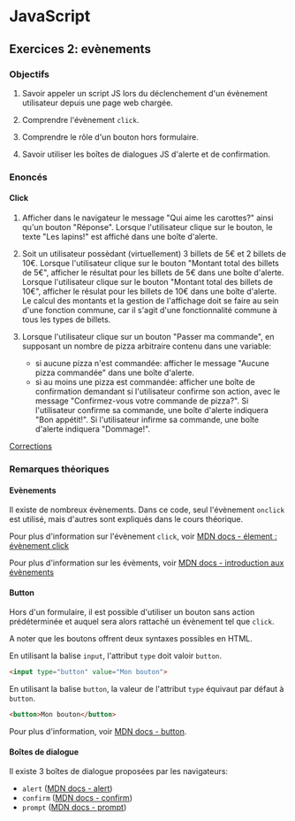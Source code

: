 # JavaScript

## Exercices 2: evènements

### Objectifs

 1. Savoir appeler un script JS lors du déclenchement d'un évènement utilisateur depuis une page web chargée.

 2. Comprendre l'évènement `click`.

 3. Comprendre le rôle d'un bouton hors formulaire.

 4. Savoir utiliser les boîtes de dialogues JS d'alerte et de confirmation.

### Enoncés

#### Click

 1. Afficher dans le navigateur le message "Qui aime les carottes?" ainsi qu'un bouton "Réponse". Lorsque l'utilisateur clique sur le bouton, le texte "Les lapins!" est affiché dans une boîte d'alerte.

 2. Soit un utilisateur possèdant (virtuellement) 3 billets de 5€ et 2 billets de 10€. Lorsque l'utilisateur clique sur le bouton "Montant total des billets de 5€", afficher le résultat pour les billets de 5€ dans une boîte d'alerte. Lorsque l'utilisateur clique sur le bouton "Montant total des billets de 10€", afficher le résulat pour les billets de 10€ dans une boîte d'alerte. Le calcul des montants et la gestion de l'affichage doit se faire au sein d'une fonction commune, car il s'agit d'une fonctionnalité commune à tous les types de billets.

 3. Lorsque l'utilisateur clique sur un bouton "Passer ma commande", en supposant un nombre de pizza arbitraire contenu dans une variable:
    - si aucune pizza n'est commandée: afficher le message "Aucune pizza commandée" dans une boîte d'alerte.
    - si au moins une pizza est commandée: afficher une boîte de confirmation demandant si l'utilisateur confirme son action, avec le message "Confirmez-vous votre commande de pizza?". Si l'utilisateur confirme sa commande, une boîte d'alerte indiquera "Bon appétit!". Si l'utilisateur infirme sa commande, une boîte d'alerte indiquera "Dommage!".

[Corrections](./corrections/)

### Remarques théoriques

#### Evènements

Il existe de nombreux évènements. Dans ce code, seul l'évènement `onclick` est utilisé, mais d'autres sont expliqués dans le cours théorique.

Pour plus d'information sur l'évènement `click`, voir [MDN docs - élement : évènement click](https://developer.mozilla.org/fr/docs/Web/API/Element/click_event)

Pour plus d'information sur les évèments, voir [MDN docs - introduction aux évènements](https://developer.mozilla.org/fr/docs/Learn/JavaScript/Building_blocks/Events)


#### Button

Hors d'un formulaire, il est possible d'utiliser un bouton sans action prédéterminée et auquel sera alors rattaché un évènement tel que `click`.

A noter que les boutons offrent deux syntaxes possibles en HTML.

En utilisant la balise `input`, l'attribut `type` doit valoir `button`.
```html
<input type="button" value="Mon bouton">
```

En utilisant la balise `button`, la valeur de l'attribut `type` équivaut par défaut à `button`.
```html
<button>Mon bouton</button>
```

Pour plus d'information, voir [MDN docs - button](https://developer.mozilla.org/fr/docs/Web/HTML/Element/Button).

#### Boîtes de dialogue

Il existe 3 boîtes de dialogue proposées par les navigateurs:

 - `alert` ([MDN docs - alert](https://developer.mozilla.org/fr/docs/Web/API/Window/alert))
 - `confirm` ([MDN docs - confirm](https://developer.mozilla.org/fr/docs/Web/API/Window/confirm))
 - `prompt` ([MDN docs - prompt](https://developer.mozilla.org/fr/docs/Web/API/Window/prompt))
